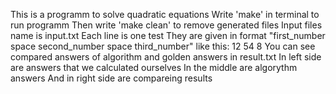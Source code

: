 This is a programm to solve quadratic equations
Write 'make' in terminal to run programm
Then write 'make clean' to remove generated files
Input files name is input.txt 
Each line is one test 
They are given in format "first_number space second_number space third_number"
like this:
12 54 8
You can see compared answers of algorithm and golden answers in result.txt
In left side are answers that we calculated ourselves
In the middle are algorythm answers
And in right side are compareing results

